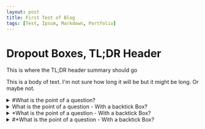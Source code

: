 ```yaml
---
layout: post
title: First Test of Blog
tags: [Test, Ipsum, Markdown, Portfolio]
---
```


# Dropout Boxes, TL;DR Header

This is where the TL;DR header summary should go

This is a body of text. I'm not sure how long it will be but it might be long. Or maybe not.





<details><summary>#What is the point of a question?</summary><p>
To answer things I suppose...
Collapsible until here.
</p></details>

<details><summary>      What is the point of a question - With a backtick Box?</summary><p>
To answer things I suppose...
Collapsible until here.
</p></details>


<details><summary>      *What is the point of a question - With a backtick Box?</summary><p>
To answer things I suppose...
Collapsible until here.
</p></details>

<details><summary>      #*What is the point of a question - With a backtick Box?</summary><p>
To answer things I suppose...
Collapsible until here.
</p></details>
